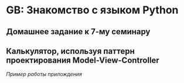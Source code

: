 # GB: Знакомство с языком Python

## Домашнее задание к 7-му семинару
## Калькулятор, используя паттерн проектирования Model-View-Controller

*Пример работы прилождения*

